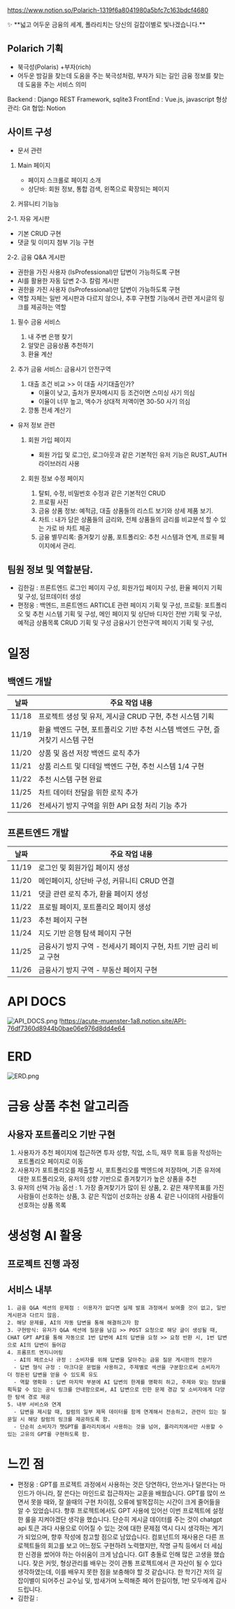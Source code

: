 https://www.notion.so/Polarich-1319f6a8041980a5bfc7c163bdcf4680

<aside>
✨ **넓고 어두운 금융의 세계, 폴라리치는 당신의 길잡이별로 빛나겠습니다.**

# **Polarich 기획**
- 북극성(Polaris) +부자(rich)
- 어두운 밤길을 찾는데 도움을 주는 북극성처럼, 부자가 되는 길인 금융 정보를 찾는데 도움을 주는 서비스 의미
</aside>

Backend : Django REST Framework, sqlite3
FrontEnd : Vue.js, javascript
형상관리: Git
협업: Notion

## 사이트 구성

- 문서 관련
1. Main 페이지 
    - 페이지 스크롤로 페이지 소개
    - 상단바: 회원 정보, 통합 검색, 왼쪽으로 확장되는 페이지

2. 커뮤니티 기능능

  2-1. 자유 게시판
  - 기본 CRUD 구현
  - 댓글 및 이미지 첨부 기능 구현

  2-2. 금융 Q&A 게시판

  - 권한을 가진 사용자 (IsProfessional)만 답변이 가능하도록 구현
  - AI를 활용한 자동 답변
  2-3. 칼럼 게시판
  - 권한을 가진 사용자 (IsProfessional)만 답변이 가능하도록 구현
  - 역할 자체는 일반 게시판과 다르지 않으나, 추후 구현할 기능에서 관련 게시글의 링크를 제공하는 역할

1. 필수 금융 서비스
    1. 내 주변 은행 찾기
    2. 알맞은 금융상품 추천하기
    3. 환율 계산

2. 추가 금융 서비스: 금융사기 안전구역
    1. 대출 조건 비교 >> 이 대출 사기대출인가?
        - 이율이 낮고, 출처가 문자메시지 등 조건이면 스미싱 사기 의심
        - 이율이 너무 높고, 액수가 상대적 저액이면 30-50 사기 의심
    2. 깡통 전세 계산기

- 유저 정보 관련
    1. 회원 가입 페이지
        - 회원 가입 및 로그인, 로그아웃과 같은 기본적인 유저 기능은 RUST_AUTH 라이브러리 사용
  
    2. 회원 정보 수정 페이지
        1. 탈퇴, 수정, 비밀번호 수정과 같은 기본적인 CRUD
        2. 프로필 사진
        3. 금융 상품 정보: 예적금, 대출 상품들의 리스트 보기와 상세 제품 보기.
        4. 차트 : 내가 담은 상품들의 금리와, 전체 상품들의 금리를 비교분석 할 수 있는 가로 바 차트 제공
        5. 금융 별무리록: 즐겨찾기 상품, 포트폴리오: 추천 시스템과 연계, 프로필 페이지에서 관리.

## 팀원 정보 및 역할분담.
 - 김한길 : 프론트엔드 로그인 페이지 구성, 회원가입 페이지 구성, 환율 페이지 기획 및 구성, 덤프데이터 생성
 - 편정웅 : 백엔드, 
           프론트엔드
           ARTICLE 관련 페이지 기획 및 구성,
           프로필: 포트폴리오 및 추천 시스템 기획 및 구성, 
           메인 페이지 및 상단바 디자인 전반 기획 및 구성, 
           예적금 상품목록 CRUD 기획 및 구성
           금융사기 안전구역 페이지 기획 및 구성,

# 일정
## 백엔드 개발
| 날짜       | 주요 작업 내용                                        |
|------------|------------------------------------------------------|
| 11/18      | 프로젝트 생성 및 유저, 게시글 CRUD 구현, 추천 시스템 기획 |
| 11/19      | 환율 백엔드 구현, 포트폴리오 기반 추천 시스템 백엔드 구현, 즐겨찾기 시스템 구현 |
| 11/20      | 상품 및 옵션 저장 백엔드 로직 추가                    |
| 11/21      | 상품 리스트 및 디테일 백엔드 구현, 추천 시스템 1/4 구현 |
| 11/22      | 추천 시스템 구현 완료                                 |
| 11/25      | 차트 데이터 전달을 위한 로직 추가                     |
| 11/26      | 전세사기 방지 구역을 위한 API 요청 처리 기능 추가       |

## 프론트엔드 개발
| 날짜       | 주요 작업 내용                                        |
|------------|------------------------------------------------------|
| 11/19      | 로그인 및 회원가입 페이지 생성                        |
| 11/20      | 메인페이지, 상단바 구성, 커뮤니티 CRUD 연결            |
| 11/21      | 댓글 관련 로직 추가, 환율 페이지 생성                 |
| 11/22      | 프로필 페이지, 포트폴리오 페이지 생성                 |
| 11/23      | 추천 페이지 구현                                      |
| 11/24      | 지도 기반 은행 탐색 페이지 구현                       |
| 11/25      | 금융사기 방지 구역 - 전세사기 페이지 구현, 차트 기반 금리 비교 구현 |
| 11/26      | 금융사기 방지 구역 - 부동산 페이지 구현               |

# API DOCS
![API_DOCS.png](./API_DOCS.png)
!https://acute-muenster-1a8.notion.site/API-76df7360d8944b0bae06e976d8dd4e64 

# ERD
![ERD.png](./ERD.png)
# 금융 상품 추천 알고리즘
 ## 사용자 포트폴리오 기반 구현
   
   1. 사용자가 추천 페이지에 접근하면 투자 성향, 직업, 소득, 재무 목표 등을 작성하는 포트폴리오 페이지로 이동
   2. 사용자가 포트폴리오를 제출할 시, 포트폴리오를 백엔드에 저장하며, 기존 유저에 대한 포트폴리오와, 유저의 성향 기반으로 즐겨찾기가 높은 상품을 추천
   3. 유저의 선택 가능 옵선 : 1. 가장 즐겨찾기가 많이 된 상품, 2. 같은 재무목표를 가진 사람들이 선호하는 상품, 3. 같은 직업이 선호하는 상품 4. 같은 나이대의 사람들이 선호하는 상품 목록

# 생성형 AI 활용
  ## 프로젝트 진행 과정
  ## 서비스 내부
    1. 금융 Q&A 섹션의 문제점 : 이용자가 없다면 실제 발표 과정에서 보여줄 것이 없고, 일반 게시판과 다르지 않음.
    2. 해당 문제를, AI의 자동 답변을 통해 해결하고자 함
    3. 구현방식: 유저가 Q&A 섹션에 질문을 남김 >> POST 요청으로 해당 글이 생성될 때, CHAT GPT API를 통해 자동으로 1번 답변에 AI의 답변을 요청 >> 요청 반환 시, 1번 답변으로 AI의 답변이 들어감
    4. 프롬프트 엔지니어링
      - AI의 페르소나 규정 : 소비자를 위해 답변을 달아주는 금융 질문 게시판의 전문가
      - 답변 형식 규정 : 마크다운 문법을 사용하고, 주제별로 섹션을 구분함으로써 소비자가 더 정돈된 답변을 얻을 수 있도록 유도
      - 역할 명확화 : 답변 마지막 부분에 AI 답변의 한계를 명확히 하고, 주제와 맞는 정보를 획득할 수 있는 공식 링크를 안내함으로써, AI 답변으로 인한 문제 경감 및 소비자에게 다양한 탐색 경로 제공
    5. 내부 서비스와 연계
      - 답변을 제시할 때, 칼럼의 일부 제목 데이터를 함께 연계해서 전송하고, 관련이 있는 질문일 시 해당 칼럼의 링크를 제공하도록 함.
      - 단순히 소비자가 챗GPT를 폴라리치에서 사용하는 것을 넘어, 폴라리치에서만 사용할 수 있는 고유의 GPT를 구현하도록 함.
# 느낀 점
  - 편정웅 : GPT를 프로젝트 과정에서 사용하는 것은 당연하다, 안쓰거나 덜쓴다는 마인드가 아니라, 잘 쓴다는 마인드로 접근하자는 교훈을 배웠습니다. GPT를 많이 쓰면서 못쓸 때와, 잘 쓸때의 구현 차이점, 오류에 발목잡히는 시간이 크게 줄어듦을 알 수 있었습니다. 향후 프로젝트에서도 GPT 사용에 있어선 이번 프로젝트에 설정한 룰을 지켜야겠단 생각을 했습니다. 단순히 게시글 데이터를 주는 것이 chatgpt api 토큰 과다 사용으로 이어질 수 있는 것에 대한 문제점 역시 다시 생각하는 계기가 되었으며, 향후 작성에 참고할 점으로 남았습니다. 컴포넌트의 재사용은 다른 프로젝트들의 회고를 보고 어느정도 구현하려 노력했지만, 작명 규칙 등에서 더 세심한 신경을 썼어야 하는 아쉬움이 크게 남습니다. GIT 충돌로 인해 많은 고생을 했습니다. 잦은 커밋, 형상관리를 배우는 것이 관통 프로젝트에서 큰 자산이 될 수 있다 생각하였는데, 이를 배우지 못한 점을 보충해야 할 것 같습니다. 한 학기간 저의 길잡이별이 되어주신 교수님 및, 밤새가며 노력해준 페어 한길이형, 1반 모두에게 감사드립니다.  
  - 김한길 :

